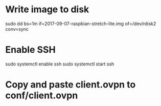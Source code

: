 # Write image to disk
sudo dd bs=1m if=2017-09-07-raspbian-stretch-lite.img of=/dev/rdisk2 conv=sync

# Enable SSH
sudo systemctl enable ssh
sudo systemctl start ssh

# Copy and paste client.ovpn to conf/client.ovpn
